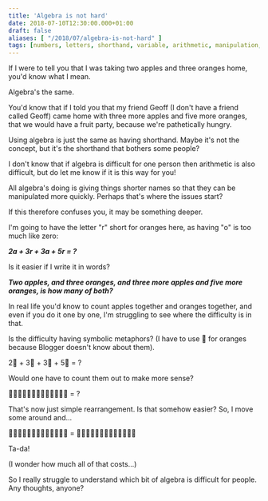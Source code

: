 ```yaml
---
title: 'Algebra is not hard'
date: 2018-07-10T12:30:00.000+01:00
draft: false
aliases: [ "/2018/07/algebra-is-not-hard" ]
tags: [numbers, letters, shorthand, variable, arithmetic, manipulation, apples, fruit, algebra, difficulty, oranges, counting, mathematics, maths]
---
```


If I were to tell you that I was taking two apples and three oranges home, you'd know what I mean.

Algebra's the same.

You'd know that if I told you that my friend Geoff (I don't have a friend called Geoff) came home with three more apples and five more oranges, that we would have a fruit party, because we're pathetically hungry.

Using algebra is just the same as having shorthand. Maybe it's not the concept, but it's the shorthand that bothers some people?

I don't know that if algebra is difficult for one person then arithmetic is also difficult, but do let me know if it is this way for you!

All algebra's doing is giving things shorter names so that they can be manipulated more quickly. Perhaps that's where the issues start?

If this therefore confuses you, it may be something deeper.

I'm going to have the letter "r" short for oranges here, as having "o" is too much like zero:

_**2a + 3r + 3a + 5r = ?**_

Is it easier if I write it in words?

_**Two apples, and three oranges, and three more apples and five more oranges, is how many of both?**_

In real life you'd know to count apples together and oranges together, and even if you do it one by one, I'm struggling to see where the difficulty is in that.

Is the difficulty having symbolic metaphors? (I have to use 🔶 for oranges because Blogger doesn't know about them).

2🍏 + 3🔶 + 3🍏 + 5🔶 = ?

Would one have to count them out to make more sense?

🍏🍏🔶🔶🔶🍏🍏🍏🔶🔶🔶🔶🔶 = ?

That's now just simple rearrangement. Is that somehow easier? So, I move some around and...

🍏🍏🔶🔶🔶🍏🍏🍏🔶🔶🔶🔶🔶 = 🍏🍏🍏🍏🍏🔶🔶🔶🔶🔶🔶🔶🔶

Ta-da!

(I wonder how much all of that costs...)

So I really struggle to understand which bit of algebra is difficult for people. Any thoughts, anyone?